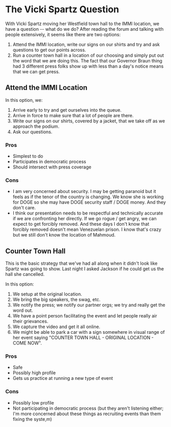 # The Vicki Spartz Question

With Vicki Spartz moving her Westfield town hall to the IMMI location, we have a question -- what do we do?  After reading the forum and talking with people extensively, it seems like there are two options:

1. Attend the IMMI location, write our signs on our shirts and try and ask questions to get our points across.
2. Run a counter town hall in a location of our choosing and simply put out the word that we are doing this.  The fact that our Governor Braun thing had 3 different press folks show up with less than a day's notice means that we can get press.

## Attend the IMMI Location

In this option, we:

1. Arrive early to try and get ourselves into the queue.
2. Arrive in force to make sure that a lot of people are there.
3. Write our signs on our shirts, covered by a jacket, that we take off as we approach the podium.
4. Ask our questions.

### Pros

* Simplest to do 
* Participates in democratic process
* Should intersect with press coverage

### Cons

* I am very concerned about security.  I may be getting paranoid but it feels as if the tenor of the country is changing.  We know she is working for DOGE so she may have DOGE security staff / DOGE money.  And they don't care.
* I think our presentation needs to be respectful and technically accurate if we are confronting her directly.  If we go rogue / get angry, we can expect to get forcibly removed.  And these days I don't know that forcibly removed doesn't mean Venezuelan prison.  I know that's crazy but we still don't know the location of Mahmoud.

## Counter Town Hall

This is the basic strategy that we've had all along when it didn't look like Spartz was going to show.  Last night I asked Jackson if he could get us the hall she cancelled.

In this option:

1. We setup at the original location.
2. We bring the big speakers, the swag, etc.
3. We notify the press; we notify our partner orgs; we try and really get the word out.
4. We have a point person facilitating the event and let people really air their grievances.
5. We capture the video and get it all online.
6. We might be able to park a car with a sign somewhere in visual range of her event saying "COUNTER TOWN HALL - ORIGINAL LOCATION - COME NOW".

### Pros

* Safe
* Possibly high profile
* Gets us practice at running a new type of event

### Cons

* Possibly low profile
* Not participating in democratic process (but they aren't listening either; I'm more concerned about these things as recruiting events than them fixing the syste,m)

